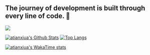## The journey of development is built through every line of code. 👋
![](https://camo.githubusercontent.com/75ae6eba727b37c9bf787afff6694bfedee6bb00543821f71f7c5de407e31ba3/68747470733a2f2f63646e2e6362642e696e742f616e7a686979752d61737365747340312e302e31312f696d6167652f636f6d6d6f6e2f6769746875622d696e666f2f706572736f6e616c2d686f6d65706167652d62616e6e65722e6a7067)

[![atianxiua's Github Stats](https://github-readme-stats.vercel.app/api?username=tianxiu2b2t&count_private=true&show_icons=true&theme=onedark&include_all_commits=true&hide_border=true)](https://github.com/tianxiu2b2t)
[![Top Langs](https://github-readme-stats.vercel.app/api/top-langs/?username=tianxiu2b2t&theme=onedark)](https://github.com/tianxiu2b2t)

[![atianxiua's WakaTime stats](https://github-readme-stats.vercel.app/api/wakatime?username=tianxiu2b2t)](https://github.com/tianxiu2b2t)
